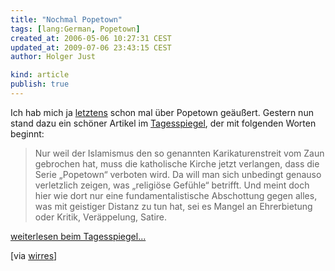 ```yaml
---
title: "Nochmal Popetown"
tags: [lang:German, Popetown]
created_at: 2006-05-06 10:27:31 CEST
updated_at: 2009-07-06 23:43:15 CEST
author: Holger Just

kind: article
publish: true
---
```


Ich hab mich ja [letztens](/2006/05/popetown-hat-es-mal-wieder-geschafft) schon mal über Popetown geäußert. Gestern nun stand dazu ein schöner Artikel im [Tagesspiegel](http://archiv.tagesspiegel.de/archiv/05.05.2006/2509779.asp), der mit folgenden Worten beginnt:

>Nur weil der Islamismus den so genannten Karikaturenstreit vom Zaun gebrochen hat, muss die katholische Kirche jetzt verlangen, dass die Serie „Popetown“ verboten wird. Da will man sich unbedingt genauso verletzlich zeigen, was „religiöse Gefühle“ betrifft. Und meint doch hier wie dort nur eine fundamentalistische Abschottung gegen alles, was mit geistiger Distanz zu tun hat, sei es Mangel an Ehrerbietung oder Kritik, Veräppelung, Satire.

[weiterlesen beim Tagesspiegel...](http://archiv.tagesspiegel.de/archiv/05.05.2006/2509779.asp) 

[via [wirres](http://wirres.net/article/articleview/3655/1/6/)]